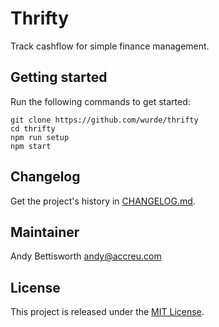 # Thrifty

Track cashflow for simple finance management.

## Getting started

Run the following commands to get started:

    git clone https://github.com/wurde/thrifty
    cd thrifty
    npm run setup
    npm start

## Changelog

Get the project's history in [CHANGELOG.md](CHANGELOG.md).

## Maintainer

Andy Bettisworth <andy@accreu.com>

## License

This project is released under the [MIT License](http://www.opensource.org/licenses/MIT).
